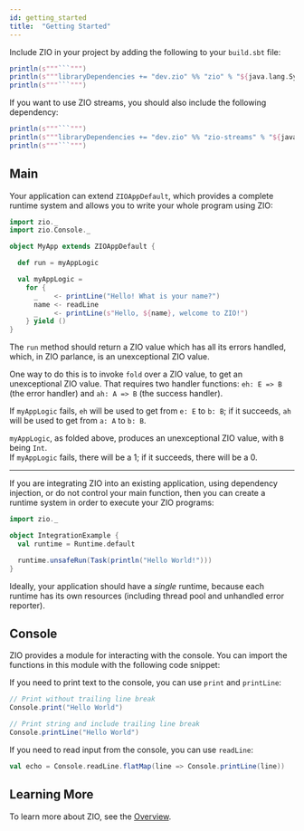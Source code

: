 ```yaml
---
id: getting_started
title:  "Getting Started"
---
```


Include ZIO in your project by adding the following to your `build.sbt` file:

```scala mdoc:passthrough
println(s"""```""")
println(s"""libraryDependencies += "dev.zio" %% "zio" % "${java.lang.System.getenv("ZIO_LATEST_2")}"""")
println(s"""```""")
```

If you want to use ZIO streams, you should also include the following dependency:

```scala mdoc:passthrough
println(s"""```""")
println(s"""libraryDependencies += "dev.zio" %% "zio-streams" % "${java.lang.System.getenv("ZIO_LATEST_2")}"""")
println(s"""```""")
```

## Main

Your application can extend `ZIOAppDefault`, which provides a complete runtime system and allows you to write your whole program using ZIO:

```scala mdoc:compile-only
import zio._
import zio.Console._

object MyApp extends ZIOAppDefault {

  def run = myAppLogic

  val myAppLogic =
    for {
      _    <- printLine("Hello! What is your name?")
      name <- readLine
      _    <- printLine(s"Hello, ${name}, welcome to ZIO!")
    } yield ()
}
```
The `run` method should return a ZIO value which has all its errors handled,  
which, in ZIO parlance, is an unexceptional ZIO value.  

One way to do this is to invoke `fold` over a ZIO value, to get an unexceptional ZIO value.
That requires two handler functions: `eh: E => B` (the error handler) and `ah: A => B` (the success handler).

If `myAppLogic` fails, `eh` will be used to get from `e: E` to `b: B`;
if it succeeds, `ah` will be used to get from `a: A` to `b: B`. 

`myAppLogic`, as folded above, produces an unexceptional ZIO value, with `B` being `Int`.  
If `myAppLogic` fails, there will be a 1; if it succeeds, there will be a 0.

---

If you are integrating ZIO into an existing application, using dependency injection, or do not control your main function, then you can create a runtime system in order to execute your ZIO programs:

```scala mdoc:silent
import zio._

object IntegrationExample {
  val runtime = Runtime.default

  runtime.unsafeRun(Task(println("Hello World!")))
}
```

Ideally, your application should have a _single_ runtime, because each runtime has its own resources (including thread pool and unhandled error reporter).

## Console

ZIO provides a module for interacting with the console. You can import the functions in this module with the following code snippet:

If you need to print text to the console, you can use `print` and `printLine`:

```scala mdoc
// Print without trailing line break
Console.print("Hello World")

// Print string and include trailing line break
Console.printLine("Hello World")
```

If you need to read input from the console, you can use `readLine`:

```scala mdoc
val echo = Console.readLine.flatMap(line => Console.printLine(line))
```

## Learning More

To learn more about ZIO, see the [Overview](overview/index.md).
